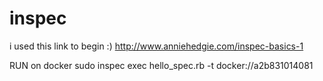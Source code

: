 # inspec
i used this link to begin :) 
http://www.anniehedgie.com/inspec-basics-1

RUN on docker
sudo inspec exec hello_spec.rb -t docker://a2b831014081

